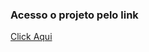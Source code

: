 <h3>Acesso o projeto pelo link</h3>
<a href='https://cassioluciano98.github.io/Cronometro-de-Estudos---Projeto-Alura/'> Click Aqui</a>
